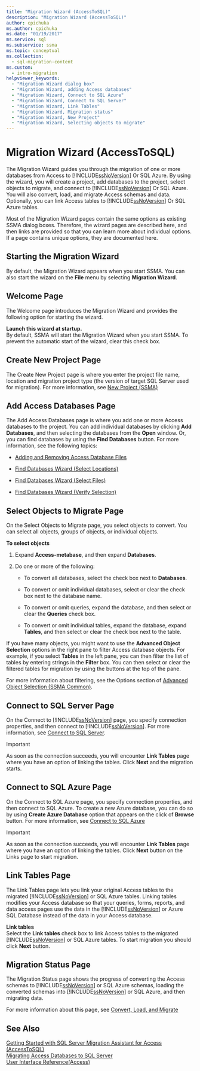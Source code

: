 ```yaml
---
title: "Migration Wizard (AccessToSQL)"
description: "Migration Wizard (AccessToSQL)"
author: cpichuka
ms.author: cpichuka
ms.date: "01/19/2017"
ms.service: sql
ms.subservice: ssma
ms.topic: conceptual
ms.collection:
  - sql-migration-content
ms.custom:
  - intro-migration
helpviewer_keywords:
  - "Migration Wizard dialog box"
  - "Migration Wizard, adding Access databases"
  - "Migration Wizard, Connect to SQL Azure"
  - "Migration Wizard, Connect to SQL Server"
  - "Migration Wizard, Link Tables"
  - "Migration Wizard, Migration status"
  - "Migration Wizard, New Project"
  - "Migration Wizard, Selecting objects to migrate"
---
```

# Migration Wizard (AccessToSQL)
The Migration Wizard guides you through the migration of one or more databases from Access to [!INCLUDE[ssNoVersion](../../includes/ssnoversion-md.md)] Or SQL Azure. By using the wizard, you will create a project, add databases to the project, select objects to migrate, and connect to [!INCLUDE[ssNoVersion](../../includes/ssnoversion-md.md)] Or SQL Azure. You will also convert, load, and migrate Access schemas and data. Optionally, you can link Access tables to [!INCLUDE[ssNoVersion](../../includes/ssnoversion-md.md)] Or SQL Azure tables.  
  
Most of the Migration Wizard pages contain the same options as existing SSMA dialog boxes. Therefore, the wizard pages are described here, and then links are provided so that you can learn more about individual options. If a page contains unique options, they are documented here.  
  
## Starting the Migration Wizard  
By default, the Migration Wizard appears when you start SSMA. You can also start the wizard on the **File** menu by selecting **Migration Wizard**.  
  
## Welcome Page  
The Welcome page introduces the Migration Wizard and provides the following option for starting the wizard.  
  
**Launch this wizard at startup.**  
By default, SSMA will start the Migration Wizard when you start SSMA. To prevent the automatic start of the wizard, clear this check box.  
  
## Create New Project Page  
The Create New Project page is where you enter the project file name, location and migration project type (the version of target SQL Server used for migration). For more information, see [New Project (SSMA)](./new-project-ssma-accesstosql.md)  
  
## Add Access Databases Page  
The Add Access Databases page is where you add one or more Access databases to the project. You can add individual databases by clicking **Add Databases**, and then selecting the databases from the **Open** window. Or, you can find databases by using the **Find Databases** button. For more information, see the following topics:  
  
-   [Adding and Removing Access Database Files](adding-and-removing-access-database-files-accesstosql.md)  
  
-   [Find Databases Wizard (Select Locations)](./find-databases-wizard-select-locations-accesstosql.md)  
  
-   [Find Databases Wizard (Select Files)](./find-databases-wizard-select-files-accesstosql.md)  
  
-   [Find Databases Wizard (Verify Selection)](./find-databases-wizard-verify-selection-accesstosql.md)  
  
## Select Objects to Migrate Page  
On the Select Objects to Migrate page, you select objects to convert. You can select all objects, groups of objects, or individual objects.  
  
**To select objects**  
  
1.  Expand **Access-metabase**, and then expand **Databases**.  
  
2.  Do one or more of the following:  
  
    -   To convert all databases, select the check box next to **Databases**.  
  
    -   To convert or omit individual databases, select or clear the check box next to the database name.  
  
    -   To convert or omit queries, expand the database, and then select or clear the **Queries** check box.  
  
    -   To convert or omit individual tables, expand the database, expand **Tables**, and then select or clear the check box next to the table.  
  
If you have many objects, you might want to use the **Advanced Object Selection** options in the right pane to filter Access database objects. For example, if you select **Tables** in the left pane, you can then filter the list of tables by entering strings in the **Filter** box. You can then select or clear the filtered tables for migration by using the buttons at the top of the pane.  
  
For more information about filtering, see the Options section of [Advanced Object Selection (SSMA Common)](../sybase/advanced-object-selection-sybasetosql.md).  
  
## Connect to SQL Server Page  
On the Connect to [!INCLUDE[ssNoVersion](../../includes/ssnoversion-md.md)] page, you specify connection properties, and then connect to [!INCLUDE[ssNoVersion](../../includes/ssnoversion-md.md)]. For more information, see [Connect to SQL Server](connect-to-sql-server-accesstosql.md).
  
> [!IMPORTANT]  
> As soon as the connection succeeds, you will encounter **Link Tables** page where you have an option of linking the tables. Click **Next** and the migration starts.  
  
## Connect to SQL Azure Page  
On the Connect to SQL Azure page, you specify connection properties, and then connect to SQL Azure. To create a new Azure database, you can do so by using **Create Azure Database** option that appears on the click of **Browse** button. For more information, see [Connect to SQL Azure](connect-to-azure-sql-db-accesstosql.md)  
  
> [!IMPORTANT]  
> As soon as the connection succeeds, you will encounter **Link Tables** page where you have an option of linking the tables. Click **Next** button on the Links page to start migration.  
  
## Link Tables Page  
The Link Tables page lets you link your original Access tables to the migrated [!INCLUDE[ssNoVersion](../../includes/ssnoversion-md.md)] or SQL Azure tables. Linking tables modifies your Access database so that your queries, forms, reports, and data access pages use the data in the [!INCLUDE[ssNoVersion](../../includes/ssnoversion-md.md)] or Azure SQL Database instead of the data in your Access database.  
  
**Link tables**  
Select the **Link tables** check box to link Access tables to the migrated [!INCLUDE[ssNoVersion](../../includes/ssnoversion-md.md)] or SQL Azure tables. To start migration you should click **Next** button.  
  
## Migration Status Page  
The Migration Status page shows the progress of converting the Access schemas to [!INCLUDE[ssNoVersion](../../includes/ssnoversion-md.md)] or SQL Azure schemas, loading the converted schemas into [!INCLUDE[ssNoVersion](../../includes/ssnoversion-md.md)] or SQL Azure, and then migrating data.  
  
For more information about this page, see [Convert, Load, and Migrate](./convert-load-and-migrate-accesstosql.md)  
  
## See Also  
[Getting Started with SQL Server Migration Assistant for Access &#40;AccessToSQL&#41;](../../ssma/access/getting-started-with-sql-server-migration-assistant-for-access-accesstosql.md)  
[Migrating Access Databases to SQL Server](migrating-access-databases-to-sql-server-azure-sql-db-accesstosql.md)  
[User Interface Reference(Access)](./user-interface-reference-accesstosql.md)  
